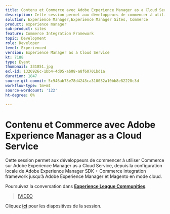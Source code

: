 ```yaml
---
title: Contenu et Commerce avec Adobe Experience Manager as a Cloud Service
description: Cette session permet aux développeurs de commencer à utiliser Commerce sur Adobe Experience Manager as a Cloud Service, depuis la configuration locale de Adobe Experience Manager SDK + Commerce integration framework jusqu’à Adobe Experience Manager et Magento en mode cloud. Cette session a été diffusée dans le cadre de l’événement Adobe Developers Live Content.
solution: Experience Manager,Experience Manager Sites, Commerce
product: experience manager
sub-product: sites
feature: Commerce Integration Framework
topic: Development
role: Developer
level: Experienced
version: Experience Manager as a Cloud Service
kt: 7188
type: Event
thumbnail: 331851.jpg
exl-id: 1326926c-1bb4-4d05-ab08-a8f60701bd1a
duration: 1847
source-git-commit: 5c946ab73e78d4243ca310032a10bb8e82228c3d
workflow-type: tm+mt
source-wordcount: '122'
ht-degree: 0%

---
```


# Contenu et Commerce avec Adobe Experience Manager as a Cloud Service

Cette session permet aux développeurs de commencer à utiliser Commerce sur Adobe Experience Manager as a Cloud Service, depuis la configuration locale de Adobe Experience Manager SDK + Commerce integration framework jusqu’à Adobe Experience Manager et Magento en mode cloud.

Poursuivez la conversation dans **[Experience League Communities](https://adobe.ly/36Yd3v6)**.

>[!VIDEO](https://video.tv.adobe.com/v/331851/?quality=12&learn=on&hidetitle=true)

Cliquez **[ici](/help/adobe-developers-live/assets/content-commerce.pdf)** pour les diapositives de la session.
